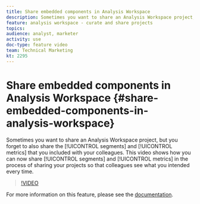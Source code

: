 ```yaml
---
title: Share embedded components in Analysis Workspace
description: Sometimes you want to share an Analysis Workspace project, but you forget to also share the segments and metrics that you included with your colleagues. This video shows how you can now share segments and metrics in the process of sharing your projects so that colleagues see what you intended every time.
feature: analysis workspace - curate and share projects
topics: 
audience: analyst, marketer
activity: use
doc-type: feature video
team: Technical Marketing
kt: 2295
---
```


# Share embedded components in Analysis Workspace {#share-embedded-components-in-analysis-workspace}

Sometimes you want to share an Analysis Workspace project, but you forget to also share the [!UICONTROL segments] and [!UICONTROL metrics] that you included with your colleagues. This video shows how you can now share [!UICONTROL segments] and [!UICONTROL metrics] in the process of sharing your projects so that colleagues see what you intended every time.

>[!VIDEO](https://video.tv.adobe.com/v/24713/?quality=12)

For more information on this feature, please see the [documentation](https://marketing.adobe.com/resources/help/en_US/analytics/analysis-workspace/curate.html).
